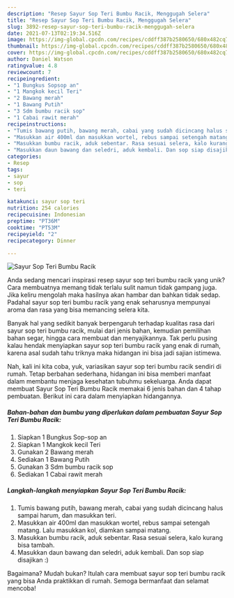 ```yaml
---
description: "Resep Sayur Sop Teri Bumbu Racik, Menggugah Selera"
title: "Resep Sayur Sop Teri Bumbu Racik, Menggugah Selera"
slug: 3892-resep-sayur-sop-teri-bumbu-racik-menggugah-selera
date: 2021-07-13T02:19:34.516Z
image: https://img-global.cpcdn.com/recipes/cddff387b2580650/680x482cq70/sayur-sop-teri-bumbu-racik-foto-resep-utama.jpg
thumbnail: https://img-global.cpcdn.com/recipes/cddff387b2580650/680x482cq70/sayur-sop-teri-bumbu-racik-foto-resep-utama.jpg
cover: https://img-global.cpcdn.com/recipes/cddff387b2580650/680x482cq70/sayur-sop-teri-bumbu-racik-foto-resep-utama.jpg
author: Daniel Watson
ratingvalue: 4.8
reviewcount: 7
recipeingredient:
- "1 Bungkus Sopsop an"
- "1 Mangkok kecil Teri"
- "2 Bawang merah"
- "1 Bawang Putih"
- "3 Sdm bumbu racik sop"
- "1 Cabai rawit merah"
recipeinstructions:
- "Tumis bawang putih, bawang merah, cabai yang sudah dicincang halus sampai harum, dan masukkan teri."
- "Masukkan air 400ml dan masukkan wortel, rebus sampai setengah matang. Lalu masukkan kol, diamkan sampai matang."
- "Masukkan bumbu racik, aduk sebentar. Rasa sesuai selera, kalo kurang bisa tambah."
- "Masukkan daun bawang dan seledri, aduk kembali. Dan sop siap disajikan :)"
categories:
- Resep
tags:
- sayur
- sop
- teri

katakunci: sayur sop teri 
nutrition: 254 calories
recipecuisine: Indonesian
preptime: "PT36M"
cooktime: "PT53M"
recipeyield: "2"
recipecategory: Dinner

---
```



![Sayur Sop Teri Bumbu Racik](https://img-global.cpcdn.com/recipes/cddff387b2580650/680x482cq70/sayur-sop-teri-bumbu-racik-foto-resep-utama.jpg)

Anda sedang mencari inspirasi resep sayur sop teri bumbu racik yang unik? Cara membuatnya memang tidak terlalu sulit namun tidak gampang juga. Jika keliru mengolah maka hasilnya akan hambar dan bahkan tidak sedap. Padahal sayur sop teri bumbu racik yang enak seharusnya mempunyai aroma dan rasa yang bisa memancing selera kita.

Banyak hal yang sedikit banyak berpengaruh terhadap kualitas rasa dari sayur sop teri bumbu racik, mulai dari jenis bahan, kemudian pemilihan bahan segar, hingga cara membuat dan menyajikannya. Tak perlu pusing kalau hendak menyiapkan sayur sop teri bumbu racik yang enak di rumah, karena asal sudah tahu triknya maka hidangan ini bisa jadi sajian istimewa.




Nah, kali ini kita coba, yuk, variasikan sayur sop teri bumbu racik sendiri di rumah. Tetap berbahan sederhana, hidangan ini bisa memberi manfaat dalam membantu menjaga kesehatan tubuhmu sekeluarga. Anda dapat membuat Sayur Sop Teri Bumbu Racik memakai 6 jenis bahan dan 4 tahap pembuatan. Berikut ini cara dalam menyiapkan hidangannya.

<!--inarticleads1-->

##### Bahan-bahan dan bumbu yang diperlukan dalam pembuatan Sayur Sop Teri Bumbu Racik:

1. Siapkan 1 Bungkus Sop-sop an
1. Siapkan 1 Mangkok kecil Teri
1. Gunakan 2 Bawang merah
1. Sediakan 1 Bawang Putih
1. Gunakan 3 Sdm bumbu racik sop
1. Sediakan 1 Cabai rawit merah




<!--inarticleads2-->

##### Langkah-langkah menyiapkan Sayur Sop Teri Bumbu Racik:

1. Tumis bawang putih, bawang merah, cabai yang sudah dicincang halus sampai harum, dan masukkan teri.
1. Masukkan air 400ml dan masukkan wortel, rebus sampai setengah matang. Lalu masukkan kol, diamkan sampai matang.
1. Masukkan bumbu racik, aduk sebentar. Rasa sesuai selera, kalo kurang bisa tambah.
1. Masukkan daun bawang dan seledri, aduk kembali. Dan sop siap disajikan :)




Bagaimana? Mudah bukan? Itulah cara membuat sayur sop teri bumbu racik yang bisa Anda praktikkan di rumah. Semoga bermanfaat dan selamat mencoba!

